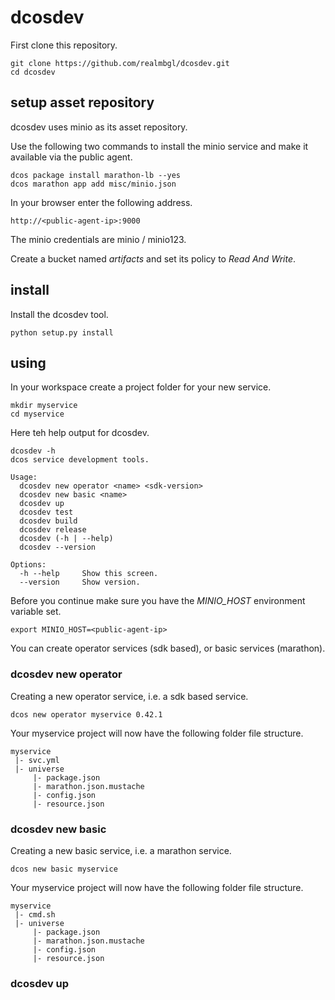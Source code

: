 # dcosdev

First clone this repository.
```
git clone https://github.com/realmbgl/dcosdev.git
cd dcosdev
```

## setup asset repository

dcosdev uses minio as its asset repository.

Use the following two commands to install the minio service and make it available via the public agent.

```
dcos package install marathon-lb --yes
dcos marathon app add misc/minio.json
```

In your browser enter the following address.
```
http://<public-agent-ip>:9000
```


The minio credentials are minio / minio123.

Create a bucket named *artifacts* and set its policy to *Read And Write*.



## install

Install the dcosdev tool.
```
python setup.py install
```

## using

In your workspace create a project folder for your new service.
```
mkdir myservice
cd myservice
```

Here teh help output for dcosdev.
```
dcosdev -h
dcos service development tools.

Usage:
  dcosdev new operator <name> <sdk-version>
  dcosdev new basic <name>
  dcosdev up
  dcosdev test
  dcosdev build
  dcosdev release
  dcosdev (-h | --help)
  dcosdev --version

Options:
  -h --help     Show this screen.
  --version     Show version.

```

Before you continue make sure you have the *MINIO_HOST* environment variable set.
```
export MINIO_HOST=<public-agent-ip>
```

You can create operator services (sdk based), or basic services (marathon).

### dcosdev new operator

Creating a new operator service, i.e. a sdk based service.
```
dcos new operator myservice 0.42.1
```

Your myservice project will now have the following folder file structure.
```
myservice
 |- svc.yml
 |- universe
     |- package.json
     |- marathon.json.mustache
     |- config.json
     |- resource.json
```

### dcosdev new basic

Creating a new basic service, i.e. a marathon service.
```
dcos new basic myservice
```

Your myservice project will now have the following folder file structure.
```
myservice
 |- cmd.sh
 |- universe
     |- package.json
     |- marathon.json.mustache
     |- config.json
     |- resource.json
```

### dcosdev up

